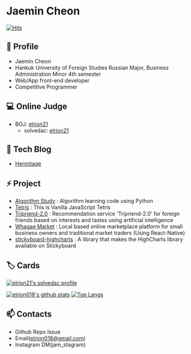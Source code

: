 # Jaemin Cheon

[![Hits](https://hits.seeyoufarm.com/api/count/incr/badge.svg?url=https%3A%2F%2Fgithub.com%2Felrion018&count_bg=%2379C83D&title_bg=%23555555&icon=&icon_color=%23E7E7E7&title=hits&edge_flat=false)](https://hits.seeyoufarm.com)

## 👋 Profile

* Jaemin Cheon
* Hankuk University of Foreign Studies Russian Major, Business Administration Minor 4th semester
* Web/App front-end developer
* Competitive Programmer

## 💻 Online Judge

* BOJ: [elrion21](http://icpc.me/elrion21)
  * solvedac: [elrion21](https://solved.ac/profile/elrion21)

## 📜 Tech Blog

* [Hermitage](https://elrion018.tistory.com/)

## ⚡ Project

* [Algorithm Study](https://github.com/elrion018/CS_study) : Algorithm learning code using Python
* [Tetris](https://github.com/elrion018/Tetris) : This is Vanilla JavaScript Tetris
* [Tripriend-2.0](https://play.google.com/store/apps/details?id=application.example.com.tripriend_client&hl=ko) : Recommendation service 'Tripriend-2.0' for foreign friends based on interests and tastes using artificial intelligence
* [Whagae Market](https://github.com/Decorona/whagae-market-frontend_) : Local based online marketplace platform for small business owners and traditional market traders (Using React-Native)
* [stickyboard-highcharts](https://github.com/soaple/stickyboard-highcharts) : A library that makes the HighCharts library available on Stickyboard

## 🏷️ Cards

[![elrion21's solvedac profile](http://mazassumnida.wtf/api/v2/generate_badge?boj=elrion21)](https://solved.ac/profile/elrion21)

[![elrion018's github stats](https://github-readme-stats.vercel.app/api?username=elrion018&show_icons=true&hide_border=true)](https://github.com/elrion018) [![Top Langs](https://github-readme-stats.vercel.app/api/top-langs/?username=elrion018&layout=compact)](https://github.com/elrion018)

## 📫 Contacts

* Github Repo Issue
* Email(elrion018@gmail.com)
* Instagram DM(jam_stagram)

<!--
**elrion018/elrion018** is a ✨ _special_ ✨ repository because its `README.md` (this file) appears on your GitHub profile.

Here are some ideas to get you started:

- 🔭 I’m currently working on ...
- 🌱 I’m currently learning ...
- 👯 I’m looking to collaborate on ...
- 🤔 I’m looking for help with ...
- 💬 Ask me about ...
- 📫 How to reach me: ...
- 😄 Pronouns: ...
- ⚡ Fun fact: ...
-->
